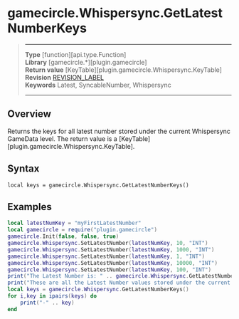 # gamecircle.Whispersync.GetLatestNumberKeys

> --------------------- ------------------------------------------------------------------------------------------
> __Type__              [function][api.type.Function]  
> __Library__           [gamecircle.*][plugin.gamecircle]  
> __Return value__      [KeyTable][plugin.gamecircle.Whispersync.KeyTable]  
> __Revision__          [REVISION_LABEL](REVISION_URL)  
> __Keywords__          Latest, SyncableNumber, Whispersync  
> --------------------- ------------------------------------------------------------------------------------------


## Overview
Returns the keys for all latest number stored under the current Whispersync GameData level. The return value is a [KeyTable][plugin.gamecircle.Whispersync.KeyTable].


## Syntax
	local keys = gamecircle.Whispersync.GetLatestNumberKeys()
	
## Examples

``````lua  
local latestNumKey = "myFirstLatestNumber" 
local gamecircle = require("plugin.gamecircle")  
gamecircle.Init(false, false, true)  
gamecircle.Whispersync.SetLatestNumber(latestNumKey, 10, "INT")  
gamecircle.Whispersync.SetLatestNumber(latestNumKey, 1000, "INT")  
gamecircle.Whispersync.SetLatestNumber(latestNumKey, 1, "INT")  
gamecircle.Whispersync.SetLatestNumber(latestNumKey, 10000, "INT")  
gamecircle.Whispersync.SetLatestNumber(latestNumKey, 100, "INT")  
print("The Latest Number is: " .. gamecircle.Whispersync.GetLatestNumber(latestNumKey, "INT").value)  
print("These are all the Latest Number values stored under the current GameData set of Whispersync.")  
local keys = gamecircle.Whispersync.GetLatestNumberKeys()  
for i,key in ipairs(keys) do  
	print("-" .. key)  
end  
``````
